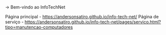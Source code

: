 -> Bem-vindo ao InfoTechNet

Página principal - https://andersonsatiro.github.io/info-tech-net/
Página de serviço - https://andersonsatiro.github.io/info-tech-net/pages/servico.html?tipo=manutencao-computadores
